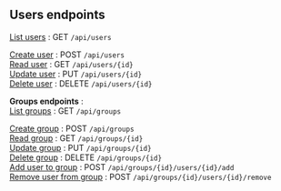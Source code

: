 **Users endpoints**
----
[List users](#list-users) : GET `/api/users`

[Create user](create_user.md#create-user)  : POST `/api/users`\
[Read user](read_user.md#read-user)  : GET `/api/users/{id}`\
[Update user](update_user.md#update-user)  : PUT `/api/users/{id}`\
[Delete user](delete_user.md#delete-user)  : DELETE `/api/users/{id}`


**Groups endpoints** :\
[List groups](#list-groups) : GET `/api/groups`

[Create group](#create-group)  : POST `/api/groups`\
[Read group](#read-group)  : GET `/api/groups/{id}`\
[Update group](#update-group)  : PUT `/api/groups/{id}`\
[Delete group](#create-group)  : DELETE `/api/groups/{id}`\
[Add user to group](#add-user-to-group)  : POST `/api/groups/{id}/users/{id}/add`\
[Remove user from group](#remove-user-from-group)  : POST `/api/groups/{id}/users/{id}/remove`  
 
    
    
      